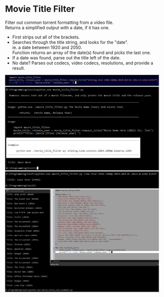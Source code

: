 # Movie Title Filter
Filter out common torrent formatting from a video file. <br>
Returns a simplified output with a date, if it has one.


* First strips out all of the brackets.
* Searches through the title string, and looks for the "date".  <br>
  ie. a date between 1920 and 2050. <br>
  Function returns an array of the date(s) found and picks the last one.
* If a date was found, parse out the title left of the date.
* No date? Parses out codecs, video codecs, resolutions, and provide a result. 

<img src="./movie_title_filter_image_3.png" />

<img src="./movie_title_filter_image_4.png" />

<img src="./movie_title_filter_image_1.png" />

<img src="./movie_title_filter_image_2.png" />



